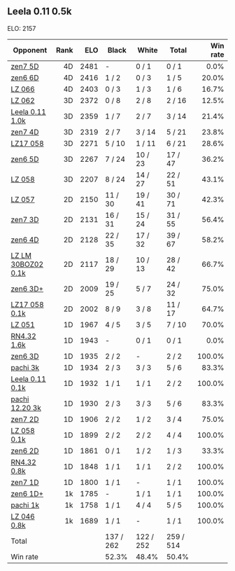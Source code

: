 ## Leela 0.11 0.5k ##

ELO: 2157

Opponent | Rank | ELO | Black | White | Total | Win rate
---------|-----:|----:|-------|-------|-------|-------:
[zen7 5D](zen7%205D.md) | 4D | 2481 | - | 0 / 1 | 0 / 1 | 0.0%
[zen6 6D](zen6%206D.md) | 4D | 2416 | 1 / 2 | 0 / 3 | 1 / 5 | 20.0%
[LZ 066](LZ%20066.md) | 4D | 2403 | 0 / 3 | 1 / 3 | 1 / 6 | 16.7%
[LZ 062](LZ%20062.md) | 3D | 2372 | 0 / 8 | 2 / 8 | 2 / 16 | 12.5%
[Leela 0.11 1.0k](Leela%200.11%201.0k.md) | 3D | 2359 | 1 / 7 | 2 / 7 | 3 / 14 | 21.4%
[zen7 4D](zen7%204D.md) | 3D | 2319 | 2 / 7 | 3 / 14 | 5 / 21 | 23.8%
[LZ17 058](LZ17%20058.md) | 3D | 2271 | 5 / 10 | 1 / 11 | 6 / 21 | 28.6%
[zen6 5D](zen6%205D.md) | 3D | 2267 | 7 / 24 | 10 / 23 | 17 / 47 | 36.2%
[LZ 058](LZ%20058.md) | 3D | 2207 | 8 / 24 | 14 / 27 | 22 / 51 | 43.1%
[LZ 057](LZ%20057.md) | 2D | 2150 | 11 / 30 | 19 / 41 | 30 / 71 | 42.3%
[zen7 3D](zen7%203D.md) | 2D | 2131 | 16 / 31 | 15 / 24 | 31 / 55 | 56.4%
[zen6 4D](zen6%204D.md) | 2D | 2128 | 22 / 35 | 17 / 32 | 39 / 67 | 58.2%
[LZ LM 30BOZ02 0.1k](LZ%20LM%2030BOZ02%200.1k.md) | 2D | 2117 | 18 / 29 | 10 / 13 | 28 / 42 | 66.7%
[zen6 3D+](zen6%203D+.md) | 2D | 2009 | 19 / 25 | 5 / 7 | 24 / 32 | 75.0%
[LZ17 058 0.1k](LZ17%20058%200.1k.md) | 2D | 2002 | 8 / 9 | 3 / 8 | 11 / 17 | 64.7%
[LZ 051](LZ%20051.md) | 1D | 1967 | 4 / 5 | 3 / 5 | 7 / 10 | 70.0%
[RN4.32 1.6k](RN4.32%201.6k.md) | 1D | 1943 | - | 0 / 1 | 0 / 1 | 0.0%
[zen6 3D](zen6%203D.md) | 1D | 1935 | 2 / 2 | - | 2 / 2 | 100.0%
[pachi 3k](pachi%203k.md) | 1D | 1934 | 2 / 3 | 3 / 3 | 5 / 6 | 83.3%
[Leela 0.11 0.1k](Leela%200.11%200.1k.md) | 1D | 1932 | 1 / 1 | 1 / 1 | 2 / 2 | 100.0%
[pachi 12.20 3k](pachi%2012.20%203k.md) | 1D | 1930 | 2 / 3 | 3 / 3 | 5 / 6 | 83.3%
[zen7 2D](zen7%202D.md) | 1D | 1906 | 2 / 2 | 1 / 2 | 3 / 4 | 75.0%
[LZ 058 0.1k](LZ%20058%200.1k.md) | 1D | 1899 | 2 / 2 | 2 / 2 | 4 / 4 | 100.0%
[zen6 2D](zen6%202D.md) | 1D | 1861 | 0 / 1 | 1 / 2 | 1 / 3 | 33.3%
[RN4.32 0.8k](RN4.32%200.8k.md) | 1D | 1848 | 1 / 1 | 1 / 1 | 2 / 2 | 100.0%
[zen7 1D](zen7%201D.md) | 1D | 1800 | 1 / 1 | - | 1 / 1 | 100.0%
[zen6 1D+](zen6%201D+.md) | 1k | 1785 | - | 1 / 1 | 1 / 1 | 100.0%
[pachi 1k](pachi%201k.md) | 1k | 1758 | 1 / 1 | 4 / 4 | 5 / 5 | 100.0%
[LZ 046 0.8k](LZ%20046%200.8k.md) | 1k | 1689 | 1 / 1 | - | 1 / 1 | 100.0%
Total | | | 137 / 262 | 122 / 252 | 259 / 514 | 
Win rate| | | 52.3% | 48.4% | 50.4% | 
